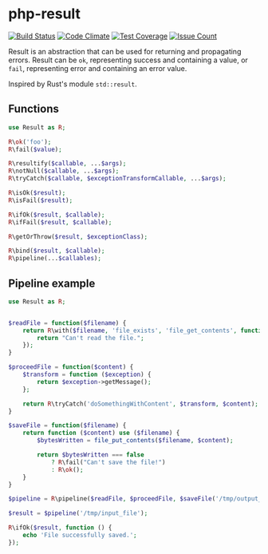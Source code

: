 # php-result
[![Build Status](https://travis-ci.org/pldin601/php-result.svg?branch=master)](https://travis-ci.org/pldin601/php-result)
[![Code Climate](https://codeclimate.com/github/pldin601/php-result/badges/gpa.svg)](https://codeclimate.com/github/pldin601/php-result)
[![Test Coverage](https://codeclimate.com/github/pldin601/php-result/badges/coverage.svg)](https://codeclimate.com/github/pldin601/php-result/coverage)
[![Issue Count](https://codeclimate.com/github/pldin601/php-result/badges/issue_count.svg)](https://codeclimate.com/github/pldin601/php-result)

Result is an abstraction that can be used for returning and propagating errors.
Result can be `ok`, representing success and containing a value,
or `fail`, representing error and containing an error value.

Inspired by Rust's module `std::result`.

## Functions
```php
use Result as R;

R\ok('foo');
R\fail($value);

R\resultify($callable, ...$args);
R\notNull($callable, ...$args);
R\tryCatch($callable, $exceptionTransformCallable, ...$args);

R\isOk($result);
R\isFail($result);

R\ifOk($result, $callable);
R\ifFail($result, $callable);

R\getOrThrow($result, $exceptionClass);

R\bind($result, $callable);
R\pipeline(...$callables);
```

## Pipeline example
```php
use Result as R;


$readFile = function($filename) {
    return R\with($filename, 'file_exists', 'file_get_contents', function () {
        return "Can't read the file.";
    });
}

$proceedFile = function($content) {
    $transform = function ($exception) {
        return $exception->getMessage();
    };

    return R\tryCatch('doSomethingWithContent', $transform, $content);
}

$saveFile = function($filename) {
    return function ($content) use ($filename) {
        $bytesWritten = file_put_contents($filename, $content);

        return $bytesWritten === false
            ? R\fail("Can't save the file!")
            : R\ok();
    }
}

$pipeline = R\pipeline($readFile, $proceedFile, $saveFile('/tmp/output_file'));

$result = $pipeline('/tmp/input_file');

R\ifOk($result, function () {
    echo 'File successfully saved.';
});

```
